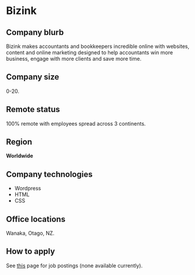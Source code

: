 # Bizink

## Company blurb

Bizink makes accountants and bookkeepers incredible online with websites, content and online marketing designed to help accountants win more business, engage with more clients and save more time.

## Company size

0-20.

## Remote status

100% remote with employees spread across 3 continents.

## Region

**Worldwide**

## Company technologies

* Wordpress
* HTML
* CSS

## Office locations

Wanaka, Otago, NZ.

## How to apply

See [this](https://bizinkonline.com/careers/) page for job postings (none available currently).